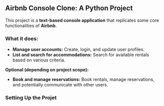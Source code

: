## Airbnb Console Clone: A Python Project

This project is a **text-based console application** that replicates some core functionalities of **Airbnb**.

### What it does:

* **Manage user accounts:** Create, login, and update user profiles.
* **List and search for accommodations:** Search for available rentals based on various criteria.

**Optional (depending on project scope):**

* **Book and manage reservations:** Book rentals, manage reservations, and potentially communicate with other users.

### Setting Up the Projet
